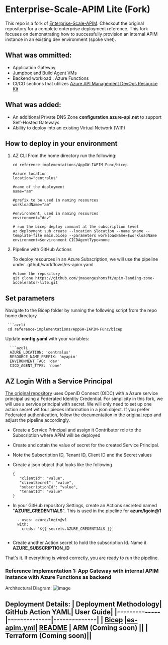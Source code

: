 
# Enterprise-Scale-APIM Lite (Fork)

This repo is a fork of [Enterprise-Scale-APIM](https://github.com/Azure/apim-landing-zone-accelerator). Checkout the original repository for a complete enterprise deployment reference. This fork focuses on demonstrating how to successfully provision an internal APIM instance in an existing dev environment (spoke vnet). 

## What was ommitted: 
- Application Gateway
- Jumpbox and Build Agent VMs
- Backend workload : Azure Functions
- CI/CD sections that utilizes [Azure API Management DevOps Resource Kit](https://github.com/Azure/azure-api-management-devops-resource-kit)

## What was added:

- An additional Private DNS Zone **configuration.azure-api.net** to support Self-Hosted Gateways
- Ability to deploy into an existing Virtual Network (WIP)

## How to deploy in your environment

1. AZ CLI
   From the home directory run the following:

    ```azcli
    cd reference-implementations/AppGW-IAPIM-Func/bicep
    
    #azure location
    location="centralus"
    
    #name of the deployment
    name="am"
    
    #prefix to be used in naming resources
    workloadName="am"
    
    #environment, used in naming resources
    environment="dev"
    
    # run the bicep deploy commant at the subscription level 
    az deployment sub create --location $location --name $name --template-file main.bicep --parameters workloadName=$workloadName environment=$environment CICDAgentType=none

4. Pipeline with GitHub Actions

   To deploy resources in an Azure Subscription, we will use the pipeline under .github/workflows/es-apim.yaml

      ```azcli
      #clone the repository
      git clone https://github.com/jmasengeshomsft/apim-landing-zone-accelerator-lite.git

  ## Set parameters

  Navigate to the Bicep folder by running the following script from the repo home directory
   
     ```azcli
     cd reference-implementations/AppGW-IAPIM-Func/bicep
   
   Update **config.yaml** with your variables:
   
      ```azcli
      AZURE_LOCATION: 'centralus'
      RESOURCE_NAME_PREFIX: 'myapim'
      ENVIRONMENT_TAG: 'dev'
      CICD_AGENT_TYPE: 'none'
   
  ## AZ Login With a Service Principal
 
  [The original repository](https://github.com/jmasengeshomsft/apim-landing-zone-accelerator-lite/tree/main/docs#2-authentication-from-github-to-azure) uses OpenID Connect (OIDC) with a Azure service principal using a Federated Identity Credential. For simplicity in this fork, we will use a service principal with secret. We will only need to set up one action secret wit four pieces information in a json object. If you prefer Federated authentication, follow the documentation in the [original repo](https://github.com/jmasengeshomsft/apim-landing-zone-accelerator-lite/tree/main/docs#2-authentication-from-github-to-azure) and adjust the pipeline accordingly. 
  
  - Create a Service Principal and assign it Contributor role to the Subscription where APIM will be deployed
  - Create and obtain the value of secret for the created Service Principal. 
  - Note the Subscription ID, Tenant ID, Client ID and the Secret values
  - Create a json object that looks like the following

       ```azcli 
       {
          "clientId": "value",
          "clientSecret": "value",
          "subscriptionId": "value",
          "tenantId": "value"
       }
    
   - In your GitHub repository Settings, create an Actions secreted named "**AZURE_CREDENTIALS**". This is used in the pipeline for **azure/lgoin@1**
      ```azcli
        - uses: azure/login@v1
        with:
          creds: '${{ secrets.AZURE_CREDENTIALS }}'
          
   - Create another Action secret to hold the subscription Id. Name it **AZURE_SUBSCRIPTION_ID** 

That's it. If everything is wired correctly, you are ready to run the pipeline. 


### Reference Implementation 1: App Gateway with internal APIM instance with Azure Functions as backend

Architectural Diagram:
![image](/docs/images/arch.png)


Deployment Details:
| Deployment Methodology| GitHub Action YAML| User Guide|
|--------------|--------------|--------------|
| [Bicep](/reference-implementations/AppGW-IAPIM-Func/bicep) |[es-apim.yml](/.github/workflows/es-apim.yml)| [README](/docs/README.md)
| ARM (Coming soon) ||
| Terraform (Coming soon)||
---



